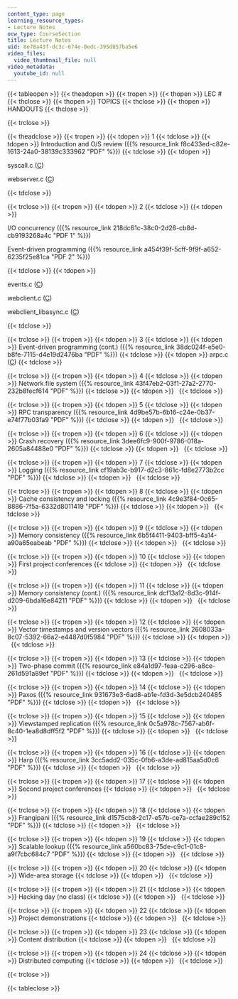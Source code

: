 ```yaml
---
content_type: page
learning_resource_types:
- Lecture Notes
ocw_type: CourseSection
title: Lecture Notes
uid: 8e78a43f-dc3c-674e-0edc-395d857ba5e6
video_files:
  video_thumbnail_file: null
video_metadata:
  youtube_id: null
---
```


{{< tableopen >}}
{{< theadopen >}}
{{< tropen >}}
{{< thopen >}}
LEC #
{{< thclose >}}
{{< thopen >}}
TOPICS
{{< thclose >}}
{{< thopen >}}
HANDOUTS
{{< thclose >}}

{{< trclose >}}

{{< theadclose >}}
{{< tropen >}}
{{< tdopen >}}
1
{{< tdclose >}}
{{< tdopen >}}
Introduction and O/S review ({{% resource_link f8c433ed-c82e-1613-24a0-38139c333962 "PDF" %}})
{{< tdclose >}}
{{< tdopen >}}


syscall.c ([C](/courses/electrical-engineering-and-computer-science/6-824-distributed-computer-systems-engineering-spring-2006/lecture-notes/syscall.c))

webserver.c ([C](/courses/electrical-engineering-and-computer-science/6-824-distributed-computer-systems-engineering-spring-2006/lecture-notes/webserver.c))


{{< tdclose >}}

{{< trclose >}}
{{< tropen >}}
{{< tdopen >}}
2
{{< tdclose >}}
{{< tdopen >}}


I/O concurrency ({{% resource_link 218dc61c-38c0-2d26-cb8d-cb9193268a4c "PDF 1" %}})

Event-driven programming ({{% resource_link a454f39f-5cff-9f9f-a652-6235f25e81ca "PDF 2" %}})


{{< tdclose >}}
{{< tdopen >}}


events.c ([C](/courses/electrical-engineering-and-computer-science/6-824-distributed-computer-systems-engineering-spring-2006/lecture-notes/events.c))

webclient.c ([C](/courses/electrical-engineering-and-computer-science/6-824-distributed-computer-systems-engineering-spring-2006/lecture-notes/webclient.c))

webclient\_libasync.c ([C](/courses/electrical-engineering-and-computer-science/6-824-distributed-computer-systems-engineering-spring-2006/lecture-notes/webclient_libasync.c))


{{< tdclose >}}

{{< trclose >}}
{{< tropen >}}
{{< tdopen >}}
3
{{< tdclose >}}
{{< tdopen >}}
Event-driven programming (cont.) ({{% resource_link 38dc024f-e5e0-b8fe-7115-d4e19d2476ba "PDF" %}})
{{< tdclose >}}
{{< tdopen >}}
arpc.c ([C](/courses/electrical-engineering-and-computer-science/6-824-distributed-computer-systems-engineering-spring-2006/lecture-notes/arpc.c))
{{< tdclose >}}

{{< trclose >}}
{{< tropen >}}
{{< tdopen >}}
4
{{< tdclose >}}
{{< tdopen >}}
Network file system ({{% resource_link 43f47eb2-03f1-27a2-2770-232b8fecf614 "PDF" %}})
{{< tdclose >}}
{{< tdopen >}}
 
{{< tdclose >}}

{{< trclose >}}
{{< tropen >}}
{{< tdopen >}}
5
{{< tdclose >}}
{{< tdopen >}}
RPC transparency ({{% resource_link 4d9be57b-6b16-c24e-0b37-e74f77b03fa9 "PDF" %}})
{{< tdclose >}}
{{< tdopen >}}
 
{{< tdclose >}}

{{< trclose >}}
{{< tropen >}}
{{< tdopen >}}
6
{{< tdclose >}}
{{< tdopen >}}
Crash recovery ({{% resource_link 3dee6fc9-900f-9786-018a-2605a84488e0 "PDF" %}})
{{< tdclose >}}
{{< tdopen >}}
 
{{< tdclose >}}

{{< trclose >}}
{{< tropen >}}
{{< tdopen >}}
7
{{< tdclose >}}
{{< tdopen >}}
Logging ({{% resource_link cf19ab3c-b917-d2c3-861c-fd8e2773b2cc "PDF" %}})
{{< tdclose >}}
{{< tdopen >}}
 
{{< tdclose >}}

{{< trclose >}}
{{< tropen >}}
{{< tdopen >}}
8
{{< tdclose >}}
{{< tdopen >}}
Cache consistency and locking ({{% resource_link 4c9e3f84-0c65-8886-7f5a-6332d8011419 "PDF" %}})
{{< tdclose >}}
{{< tdopen >}}
 
{{< tdclose >}}

{{< trclose >}}
{{< tropen >}}
{{< tdopen >}}
9
{{< tdclose >}}
{{< tdopen >}}
Memory consistency ({{% resource_link 6b5f4411-9403-bff5-4a14-a90a65eabeab "PDF" %}})
{{< tdclose >}}
{{< tdopen >}}
 
{{< tdclose >}}

{{< trclose >}}
{{< tropen >}}
{{< tdopen >}}
10
{{< tdclose >}}
{{< tdopen >}}
First project conferences
{{< tdclose >}}
{{< tdopen >}}
 
{{< tdclose >}}

{{< trclose >}}
{{< tropen >}}
{{< tdopen >}}
11
{{< tdclose >}}
{{< tdopen >}}
Memory consistency (cont.) ({{% resource_link dcf13a12-8d3c-914f-d209-6bda16e84211 "PDF" %}})
{{< tdclose >}}
{{< tdopen >}}
 
{{< tdclose >}}

{{< trclose >}}
{{< tropen >}}
{{< tdopen >}}
12
{{< tdclose >}}
{{< tdopen >}}
Vector timestamps and version vectors ({{% resource_link 2608033a-8c07-5392-66a2-e4487d0f5984 "PDF" %}})
{{< tdclose >}}
{{< tdopen >}}
 
{{< tdclose >}}

{{< trclose >}}
{{< tropen >}}
{{< tdopen >}}
13
{{< tdclose >}}
{{< tdopen >}}
Two-phase commit ({{% resource_link e84a1d97-feaa-c296-a8ce-261d591a89ef "PDF" %}})
{{< tdclose >}}
{{< tdopen >}}
 
{{< tdclose >}}

{{< trclose >}}
{{< tropen >}}
{{< tdopen >}}
14
{{< tdclose >}}
{{< tdopen >}}
Paxos ({{% resource_link 931673e3-6ad8-ab1e-fd3d-3e5dcb240485 "PDF" %}})
{{< tdclose >}}
{{< tdopen >}}
 
{{< tdclose >}}

{{< trclose >}}
{{< tropen >}}
{{< tdopen >}}
15
{{< tdclose >}}
{{< tdopen >}}
Viewstamped replication ({{% resource_link 0c5a978c-7567-ab6f-8c40-1ea8d8dff5f2 "PDF" %}})
{{< tdclose >}}
{{< tdopen >}}
 
{{< tdclose >}}

{{< trclose >}}
{{< tropen >}}
{{< tdopen >}}
16
{{< tdclose >}}
{{< tdopen >}}
Harp ({{% resource_link 3cc5add2-035c-0fb6-a3de-ad815aa5d0c6 "PDF" %}})
{{< tdclose >}}
{{< tdopen >}}
 
{{< tdclose >}}

{{< trclose >}}
{{< tropen >}}
{{< tdopen >}}
17
{{< tdclose >}}
{{< tdopen >}}
Second project conferences
{{< tdclose >}}
{{< tdopen >}}
 
{{< tdclose >}}

{{< trclose >}}
{{< tropen >}}
{{< tdopen >}}
18
{{< tdclose >}}
{{< tdopen >}}
Frangipani ({{% resource_link d1575cb8-2c17-e57b-ce7a-ccfae289c152 "PDF" %}})
{{< tdclose >}}
{{< tdopen >}}
 
{{< tdclose >}}

{{< trclose >}}
{{< tropen >}}
{{< tdopen >}}
19
{{< tdclose >}}
{{< tdopen >}}
Scalable lookup ({{% resource_link a560bc83-75de-c9c1-01c8-a9f7cbc684c7 "PDF" %}})
{{< tdclose >}}
{{< tdopen >}}
 
{{< tdclose >}}

{{< trclose >}}
{{< tropen >}}
{{< tdopen >}}
20
{{< tdclose >}}
{{< tdopen >}}
Wide-area storage
{{< tdclose >}}
{{< tdopen >}}
 
{{< tdclose >}}

{{< trclose >}}
{{< tropen >}}
{{< tdopen >}}
21
{{< tdclose >}}
{{< tdopen >}}
Hacking day (no class)
{{< tdclose >}}
{{< tdopen >}}
 
{{< tdclose >}}

{{< trclose >}}
{{< tropen >}}
{{< tdopen >}}
22
{{< tdclose >}}
{{< tdopen >}}
Project demonstrations
{{< tdclose >}}
{{< tdopen >}}
 
{{< tdclose >}}

{{< trclose >}}
{{< tropen >}}
{{< tdopen >}}
23
{{< tdclose >}}
{{< tdopen >}}
Content distribution
{{< tdclose >}}
{{< tdopen >}}
 
{{< tdclose >}}

{{< trclose >}}
{{< tropen >}}
{{< tdopen >}}
24
{{< tdclose >}}
{{< tdopen >}}
Distributed computing
{{< tdclose >}}
{{< tdopen >}}
 
{{< tdclose >}}

{{< trclose >}}

{{< tableclose >}}